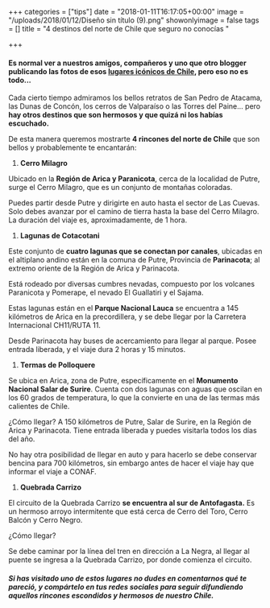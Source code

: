 +++
categories = ["tips"]
date = "2018-01-11T16:17:05+00:00"
image = "/uploads/2018/01/12/Diseño sin título (9).png"
showonlyimage = false
tags = []
title = "4 destinos del norte de Chile que seguro no conocías "

+++
#### Es normal ver a nuestros amigos, compañeros y uno que otro blogger publicando las fotos de esos [lugares icónicos de Chile](https://blog.pasajeschile.cl/post/10-lugares-que-demuestran-que-chile-es-magico/), pero eso no es todo...

Cada cierto tiempo admiramos los bellos retratos de San Pedro de Atacama, las Dunas de Concón, los cerros de Valparaíso o las Torres del Paine... pero **hay otros destinos que son hermosos y que quizá ni los habías escuchado.**

De esta manera queremos mostrarte **4 rincones del norte de Chile** que son bellos y probablemente te encantarán:

1. **Cerro Milagro**



Ubicado en la **Región de Arica y Paranicota**, cerca de la localidad de Putre, surge el Cerro Milagro, que es un conjunto de montañas coloradas.

Puedes partir desde Putre y dirigirte en auto hasta el sector de Las Cuevas. Solo debes avanzar por el camino de tierra hasta la base del Cerro Milagro. La duración del viaje es, aproximadamente, de 1 hora.

1. **Lagunas de Cotacotani**



Este conjunto de **cuatro lagunas que se conectan por canales**, ubicadas en el altiplano andino están en la comuna de Putre, Provincia de **Parinacota**; al extremo oriente de la Región de Arica y Parinacota.

Está rodeado por diversas cumbres nevadas, compuesto por los volcanes Paranicota y Pomerape, el nevado El Guallatiri y el Sajama.

Estas lagunas están en el **Parque Nacional Lauca** se encuentra a 145 kilómetros de Arica en la precordillera, y se debe llegar por la Carretera Internacional CH11/RUTA 11.

Desde Parinacota hay buses de acercamiento para llegar al parque. Posee entrada liberada, y el viaje dura 2 horas y 15 minutos.

1. **Termas de Polloquere**



Se ubica en Arica, zona de Putre, específicamente en el **Monumento Nacional Salar de Surire**. Cuenta con dos lagunas con aguas que oscilan en los 60 grados de temperatura, lo que la convierte en una de las termas más calientes de Chile.

¿Cómo llegar? A 150 kilómetros de Putre, Salar de Surire, en la Región de Arica y Parinacota. Tiene entrada liberada y puedes visitarla todos los días del año.

No hay otra posibilidad de llegar en auto y para hacerlo se debe conservar bencina para 700 kilómetros, sin embargo antes de hacer el viaje hay que informar el viaje a CONAF.

1. **Quebrada Carrizo**



El circuito de la Quebrada Carrizo **se encuentra al sur de Antofagasta.** Es un hermoso arroyo intermitente que está cerca de Cerro del Toro, Cerro Balcón y Cerro Negro.

¿Cómo llegar?

Se debe caminar por la línea del tren en dirección a La Negra, al llegar al puente se ingresa a la Quebrada Carrizo, por donde comienza el circuito.

#### _Si has visitado uno de estos lugares no dudes en comentarnos qué te pareció, y compártelo en tus redes sociales para seguir difundiendo aquellos rincones escondidos y hermosos de nuestro Chile._

####